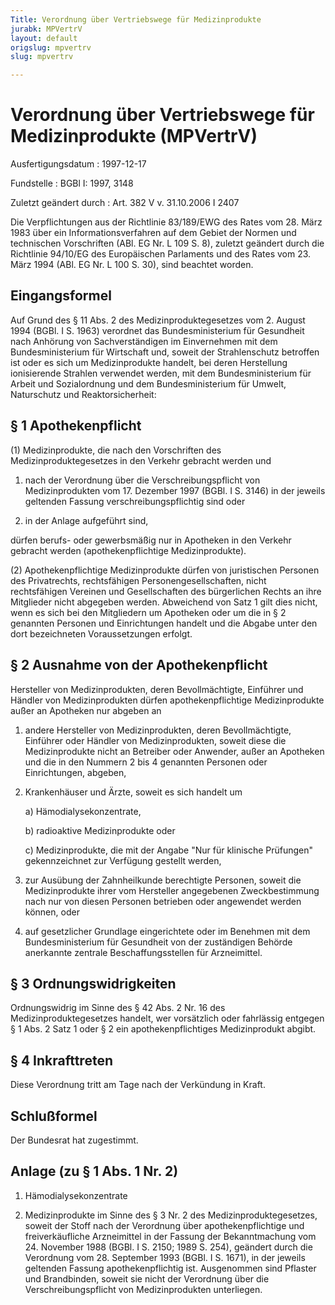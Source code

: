 ```yaml
---
Title: Verordnung über Vertriebswege für Medizinprodukte
jurabk: MPVertrV
layout: default
origslug: mpvertrv
slug: mpvertrv

---
```


# Verordnung über Vertriebswege für Medizinprodukte (MPVertrV)

Ausfertigungsdatum
:   1997-12-17

Fundstelle
:   BGBl I: 1997, 3148

Zuletzt geändert durch
:   Art. 382 V v. 31.10.2006 I 2407

Die Verpflichtungen aus der Richtlinie 83/189/EWG des Rates vom 28.
März 1983 über ein Informationsverfahren auf dem Gebiet der Normen und
technischen Vorschriften (ABl. EG Nr. L 109 S. 8), zuletzt geändert
durch die Richtlinie 94/10/EG des Europäischen Parlaments und des
Rates vom 23. März 1994 (ABl. EG Nr. L 100 S. 30), sind beachtet
worden.

## Eingangsformel

Auf Grund des § 11 Abs. 2 des Medizinproduktegesetzes vom 2. August
1994 (BGBl. I S. 1963) verordnet das Bundesministerium für Gesundheit
nach Anhörung von Sachverständigen im Einvernehmen mit dem
Bundesministerium für Wirtschaft und, soweit der Strahlenschutz
betroffen ist oder es sich um Medizinprodukte handelt, bei deren
Herstellung ionisierende Strahlen verwendet werden, mit dem
Bundesministerium für Arbeit und Sozialordnung und dem
Bundesministerium für Umwelt, Naturschutz und Reaktorsicherheit:

## § 1 Apothekenpflicht

(1) Medizinprodukte, die nach den Vorschriften des
Medizinproduktegesetzes in den Verkehr gebracht werden und

1.  nach der Verordnung über die Verschreibungspflicht von
    Medizinprodukten vom 17. Dezember 1997 (BGBl. I S. 3146) in der
    jeweils geltenden Fassung verschreibungspflichtig sind oder


2.  in der Anlage aufgeführt sind,



dürfen berufs- oder gewerbsmäßig nur in Apotheken in den Verkehr
gebracht werden (apothekenpflichtige Medizinprodukte).

(2) Apothekenpflichtige Medizinprodukte dürfen von juristischen
Personen des Privatrechts, rechtsfähigen Personengesellschaften, nicht
rechtsfähigen Vereinen und Gesellschaften des bürgerlichen Rechts an
ihre Mitglieder nicht abgegeben werden. Abweichend von Satz 1 gilt
dies nicht, wenn es sich bei den Mitgliedern um Apotheken oder um die
in § 2 genannten Personen und Einrichtungen handelt und die Abgabe
unter den dort bezeichneten Voraussetzungen erfolgt.

## § 2 Ausnahme von der Apothekenpflicht

Hersteller von Medizinprodukten, deren Bevollmächtigte, Einführer und
Händler von Medizinprodukten dürfen apothekenpflichtige
Medizinprodukte außer an Apotheken nur abgeben an

1.  andere Hersteller von Medizinprodukten, deren Bevollmächtigte,
    Einführer oder Händler von Medizinprodukten, soweit diese die
    Medizinprodukte nicht an Betreiber oder Anwender, außer an Apotheken
    und die in den Nummern 2 bis 4 genannten Personen oder Einrichtungen,
    abgeben,


2.  Krankenhäuser und Ärzte, soweit es sich handelt um

    a)  Hämodialysekonzentrate,


    b)  radioaktive Medizinprodukte oder


    c)  Medizinprodukte, die mit der Angabe "Nur für klinische Prüfungen"
        gekennzeichnet zur Verfügung gestellt werden,





3.  zur Ausübung der Zahnheilkunde berechtigte Personen, soweit die
    Medizinprodukte ihrer vom Hersteller angegebenen Zweckbestimmung nach
    nur von diesen Personen betrieben oder angewendet werden können, oder


4.  auf gesetzlicher Grundlage eingerichtete oder im Benehmen mit dem
    Bundesministerium für Gesundheit von der zuständigen Behörde
    anerkannte zentrale Beschaffungsstellen für Arzneimittel.

## § 3 Ordnungswidrigkeiten

Ordnungswidrig im Sinne des § 42 Abs. 2 Nr. 16 des
Medizinproduktegesetzes handelt, wer vorsätzlich oder fahrlässig
entgegen § 1 Abs. 2 Satz 1 oder § 2 ein apothekenpflichtiges
Medizinprodukt abgibt.

## § 4 Inkrafttreten

Diese Verordnung tritt am Tage nach der Verkündung in Kraft.

## Schlußformel

Der Bundesrat hat zugestimmt.

## Anlage (zu § 1 Abs. 1 Nr. 2)


1.  Hämodialysekonzentrate


2.  Medizinprodukte im Sinne des § 3 Nr. 2 des Medizinproduktegesetzes,
    soweit der Stoff nach der Verordnung über apothekenpflichtige und
    freiverkäufliche Arzneimittel in der Fassung der Bekanntmachung vom
    24\. November 1988 (BGBl. I S. 2150; 1989 S. 254), geändert durch die
    Verordnung vom 28. September 1993 (BGBl. I S. 1671), in der jeweils
    geltenden Fassung apothekenpflichtig ist. Ausgenommen sind Pflaster
    und Brandbinden, soweit sie nicht der Verordnung über die
    Verschreibungspflicht von Medizinprodukten unterliegen.





